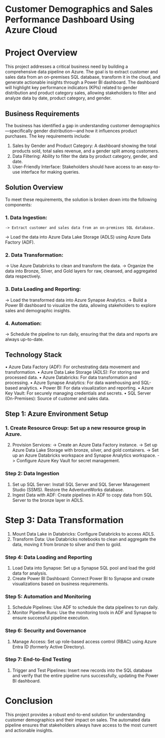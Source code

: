 # Customer Demographics and Sales Performance Dashboard Using Azure Cloud

# Project Overview
This project addresses a critical business need by building a comprehensive data pipeline on Azure. The goal is to extract customer and sales data from an on-premises SQL database, transform it in the cloud, and generate actionable insights through a Power BI dashboard. The dashboard will highlight key performance indicators (KPIs) related to gender distribution and product category sales, allowing stakeholders to filter and analyze data by date, product category, and gender.

## Business Requirements
The business has identified a gap in understanding customer demographics—specifically gender distribution—and how it influences product purchases. The key requirements include:
1.	Sales by Gender and Product Category: A dashboard showing the total products sold, total sales revenue, and a gender split among customers.
2.	Data Filtering: Ability to filter the data by product category, gender, and date.
3.	User-Friendly Interface: Stakeholders should have access to an easy-to-use interface for making queries.

## Solution Overview
To meet these requirements, the solution is broken down into the following components:
### 1.	Data Ingestion:
	-> Extract customer and sales data from an on-premises SQL database.
  -> Load the data into Azure Data Lake Storage (ADLS) using Azure Data Factory (ADF).
### 2.	Data Transformation:
   -> Use Azure Databricks to clean and transform the data.
   -> Organize the data into Bronze, Silver, and Gold layers for raw, cleansed, and aggregated data respectively.
### 3.	Data Loading and Reporting:
   -> Load the transformed data into Azure Synapse Analytics.
   -> Build a Power BI dashboard to visualize the data, allowing stakeholders to explore sales and demographic insights.
### 4.	Automation:
   -> Schedule the pipeline to run daily, ensuring that the data and reports are always up-to-date.
  	
## Technology Stack
•	Azure Data Factory (ADF): For orchestrating data movement and transformation.
•	Azure Data Lake Storage (ADLS): For storing raw and processed data.
•	Azure Databricks: For data transformation and processing.
•	Azure Synapse Analytics: For data warehousing and SQL-based analytics.
•	Power BI: For data visualization and reporting.
•	Azure Key Vault: For securely managing credentials and secrets.
•	SQL Server (On-Premises): Source of customer and sales data.

## Step 1: Azure Environment Setup
### 1.	Create Resource Group: Set up a new resource group in Azure.
2.	Provision Services:
  -> Create an Azure Data Factory instance.
  -> Set up Azure Data Lake Storage with bronze, silver, and gold containers.
  -> Set up an Azure Databricks workspace and Synapse Analytics workspace.
  -> Configure Azure Key Vault for secret management.
### Step 2: Data Ingestion
1.	Set up SQL Server: Install SQL Server and SQL Server Management Studio (SSMS). Restore the AdventureWorks database.
2.	Ingest Data with ADF: Create pipelines in ADF to copy data from SQL Server to the bronze layer in ADLS.
   
# Step 3: Data Transformation
1.	Mount Data Lake in Databricks: Configure Databricks to access ADLS.
2.	Transform Data: Use Databricks notebooks to clean and aggregate the data, moving it from bronze to silver and then to gold.

### Step 4: Data Loading and Reporting
1.	Load Data into Synapse: Set up a Synapse SQL pool and load the gold data for analysis.
2.	Create Power BI Dashboard: Connect Power BI to Synapse and create visualizations based on business requirements.

### Step 5: Automation and Monitoring
1.	Schedule Pipelines: Use ADF to schedule the data pipelines to run daily.
2.	Monitor Pipeline Runs: Use the monitoring tools in ADF and Synapse to ensure successful pipeline execution.

### Step 6: Security and Governance
1.	Manage Access: Set up role-based access control (RBAC) using Azure Entra ID (formerly Active Directory).

### Step 7: End-to-End Testing
1.	Trigger and Test Pipelines: Insert new records into the SQL database and verify that the entire pipeline runs successfully, updating the Power BI dashboard.

# Conclusion
This project provides a robust end-to-end solution for understanding customer demographics and their impact on sales. The automated data pipeline ensures that stakeholders always have access to the most current and actionable insights.


